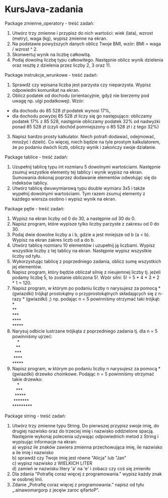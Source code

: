 # KursJava-zadania

Package zmienne_operatory - treść zadań:
1. Utwórz trzy zmienne i przypisz do nich wartości: wiek (lata), wzrost (metry), waga (kg), wypisz zmienne na ekran.
2. Na podstawie powyższych danych oblicz Twoje BMI, wzór: BMI = waga / wzrost ^ 2.
3. Skonwertuj wynik na liczbę całkowitą.
4. Podaj dowolną liczbę typu całkowitego. Następnie oblicz wynik dzielenia oraz resztę z dzielenia przez liczby 2, 3 oraz 11.

Package instrukcje_wrunkowe - treść zadań:
1. Sprawdź czy wpisana liczba jest parzysta czy nieparzysta. Wypisz odpowiedni komunikat na ekran.
2. Oblicz podatek od dochodu (orientacyjnie, gdyż nie bierzemy pod uwagę np. ulgi podatkowej). Wzór: 
- dla dochodu do 85 528 zł podatek wynosi 17%,
- dla dochodu powyżej 85 528 zł liczy się go następująco: obliczamy podatek 17% z 85 528, następnie obliczamy podatek 32% od nadwyżki ponad 85 528 zł (czyli dochód pomniejszony o 85 528 zł i z tego 32%) 
3. Napisz bardzo prosty kalkulator. Niech potrafi dodawać, odejmować, mnożyć i dzielić. Co więcej, niech będzie na tyle prostym kalkulatorem, że po podaniu dwóch liczb, obliczy wynik i zakończy swoje działanie. 

Package tablice - treść zadań:
1. Uzupełnij tablicę typu int rozmiaru 5 dowolnymi wartościami. Następnie zsumuj wszystkie elementy tej tablicy i wynik wypisz na ekran. Sumowania dokonaj poprzez dodawanie elementów odwołując się do indeksów tablicy.
2. Utwórz tablicę dwuwymiarową typu double wymiaru 3x5 i także wypełnij dowolnymi wartościami. Tym razem zsumuj elementy z każdego wiersza osobno i wypisz wynik na ekran.

Package pętle - treść zadań:
1. Wypisz na ekran liczby od 0 do 30, a następnie od 30 do 0.
2. Napisz program, które wypisze tylko liczby parzyste z zakresu od 0 do 30.
3. Podaj dwie dowolne liczby a i b, gdzie a jest mniejsze od b (a < b). Wypisz na ekran zakres liczb od a do b.
4. Utwórz tablicę rozmiaru 10 elementów i uzupełnij ją liczbami. Wypisz wszystkie liczby z tej tablicy na ekran. Następnie wypisz wszystkie liczby od tyłu.
5. Wykorzystując tablicę z poprzedniego zadania, oblicz sumę wszystkich jej elementów.
6. Napisz program, który będzie obliczał silnię z nieujemnej liczby tj. jeżeli podamy liczbę 5, to zostanie obliczona 5!. Wzór silni: 5! = 5 * 4 * 3 * 2 * 1 = 120.
7. Napisz program, w którym po podaniu liczby n narysujesz za pomocą * (gwiazdki) trójkąt prostokątny o przyprostokątnych składających się z n-razy * (gwiazdki) ;) np. podając n = 5 powinniśmy otrzymać taki trójkąt:<br />
        * <br />
        ** <br />
        *** <br />
        **** <br />
        ***** <br />
8. Narysuj odbicie lustrzane trójkąta z poprzedniego zadania tj. dla n = 5 powinniśmy ujrzeć:<br />
&nbsp;&nbsp;&nbsp;&nbsp;* <br />
&nbsp;&nbsp;&nbsp;** <br />
&nbsp;&nbsp;*** <br />
&nbsp;**** <br />
***** <br />
9. Napisz program, w którym po podaniu liczby n narysujesz za pomocą * (gwiazdki) drzewko choinkowe. Podając n = 5 powinniśmy otrzymać takie drzewko:<br />
 &nbsp;&nbsp;&nbsp;&nbsp;* <br />
 &nbsp;&nbsp;&nbsp;*** <br />
 &nbsp;&nbsp;***** <br />
 &nbsp;******* <br />
 ********* <br />

Package string - treść zadań:
1. Utwórz trzy zmienne typu String. Do pierwszej przypisz swoje imię, do drugiej nazwisko oraz do trzeciej imię i nazwisko oddzielone spacją.
   Następnie wykonaj polecenia używając odpowiednich metod z String i wypisując informacje na ekran:<br />
   a) wypisz ile znaków zawiera zmienna przechowująca imię, ile nazwisko a ile imię i nazwisko<br />
   b) sprawdź czy Twoje imię jest równe "Alicja" lub "Jan"<br />
   c) wypisz nazwisko z WIELKICH LITER<br />
   d) zamień w nazwisku litery 'a' na 'e' i zobacz czy coś się zmieniło<br />
2. Dla zdania "Potrafię coraz więcej z programowania." wypisz każdy znak w osobnej linii.
3. Zdanie „Potrafię coraz więcej z programowania.” napisz od tyłu „.ainawomargorp z jecęiw zaroc ęifartoP”.
